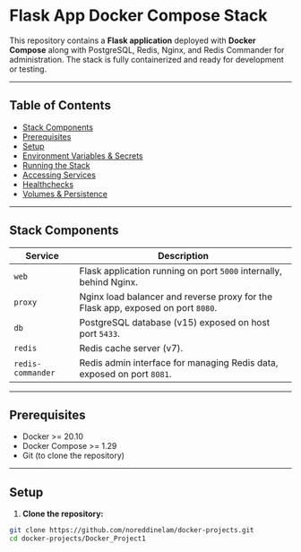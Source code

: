 # Flask App Docker Compose Stack

This repository contains a **Flask application** deployed with **Docker Compose** along with PostgreSQL, Redis, Nginx, and Redis Commander for administration. The stack is fully containerized and ready for development or testing.

---

## Table of Contents

- [Stack Components](#stack-components)  
- [Prerequisites](#prerequisites)  
- [Setup](#setup)  
- [Environment Variables & Secrets](#environment-variables--secrets)  
- [Running the Stack](#running-the-stack)  
- [Accessing Services](#accessing-services)  
- [Healthchecks](#healthchecks)  
- [Volumes & Persistence](#volumes--persistence)  

---

## Stack Components

| Service | Description |
|---------|-------------|
| `web` | Flask application running on port `5000` internally, behind Nginx. |
| `proxy` | Nginx load balancer and reverse proxy for the Flask app, exposed on port `8080`. |
| `db` | PostgreSQL database (v15) exposed on host port `5433`. |
| `redis` | Redis cache server (v7). |
| `redis-commander` | Redis admin interface for managing Redis data, exposed on port `8081`. |

---

## Prerequisites

- Docker >= 20.10  
- Docker Compose >= 1.29  
- Git (to clone the repository)  

---

## Setup

1. **Clone the repository:**

```bash
git clone https://github.com/noreddinelam/docker-projects.git
cd docker-projects/Docker_Project1
```
